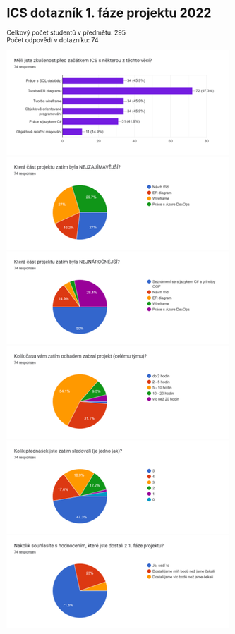 # ICS dotazník 1. fáze projektu 2022

Celkový počet studentů v předmětu: 295 <br>
Počet odpovědí v dotazníku: 74

![](./assets/ICS_2022_dotaznik_1_faze_projektu_01_predchozi_zkusenosti.png)
![](./assets/ICS_2022_dotaznik_1_faze_projektu_02_nejzajimavejsi_cast.png)
![](./assets/ICS_2022_dotaznik_1_faze_projektu_03_nejnarocnejsi_cast.png)
![](./assets/ICS_2022_dotaznik_1_faze_projektu_04_kolik_casu.png)
![](./assets/ICS_2022_dotaznik_1_faze_projektu_05_sledovanost_prednasek.png)
![](./assets/ICS_2022_dotaznik_1_faze_projektu_06_souhlas_s_hodnocenim.png)
